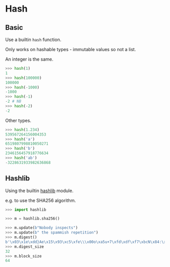 # Hash

## Basic

Use a builtin `hash` function.

Only works on hashable types - immutable values so not a list.

An integer is the same.

```python
>>> hash(1)
1
>>> hash(100000)
100000
>>> hash(-1000)
-1000
>>> hash(-1)
-2 # NB
>>> hash(-2)
-2
```

Other types.

```python
>>> hash(1.234)
539567264156004353
>>> hash('a')
6519807998810050271
>>> hash('b')
2346156457918776634
>>> hash('ab')
-3228631933982636868

```


## Hashlib

Using the builtin [hashlib](https://docs.python.org/3/library/hashlib.html) module.

e.g. to use the SHA256 algorithm.

```python
>>> import hashlib

>>> m = hashlib.sha256()

>>> m.update(b"Nobody inspects")
>>> m.update(b" the spammish repetition")
>>> m.digest()
b'\x03\x1e\xdd}Ae\x15\x93\xc5\xfe\\\x00o\xa5u+7\xfd\xdf\xf7\xbcN\x84:\xa6\xaf\x0c\x95\x0fK\x94\x06'
>>> m.digest_size
32
>>> m.block_size
64
```
